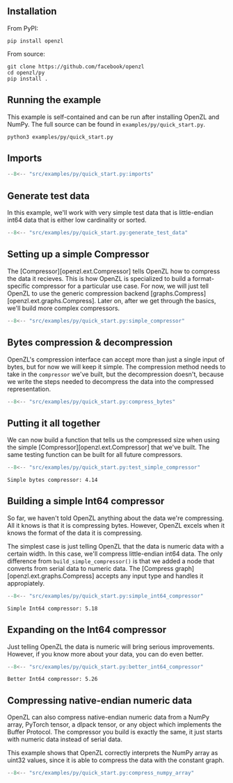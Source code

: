 ## Installation

From PyPI:

```
pip install openzl
```

From source:

```
git clone https://github.com/facebook/openzl
cd openzl/py
pip install .
```

## Running the example

This example is self-contained and can be run after installing OpenZL and NumPy.
The full source can be found in `examples/py/quick_start.py`.

```
python3 examples/py/quick_start.py
```

## Imports

```python
--8<-- "src/examples/py/quick_start.py:imports"
```

## Generate test data

In this example, we'll work with very simple test data that is little-endian int64 data that is either low cardinality or sorted.

```python
--8<-- "src/examples/py/quick_start.py:generate_test_data"
```

## Setting up a simple Compressor

The [Compressor][openzl.ext.Compressor] tells OpenZL how to compress the data it recieves.
This is how OpenZL is specialized to build a format-specific compressor for a particular use case.
For now, we will just tell OpenZL to use the generic compression backend [graphs.Compress][openzl.ext.graphs.Compress].
Later on, after we get through the basics, we'll build more complex compressors.

```python
--8<-- "src/examples/py/quick_start.py:simple_compressor"
```

## Bytes compression & decompression

OpenZL's compression interface can accept more than just a single input of bytes, but for now we will keep it simple.
The compression method needs to take in the `compressor` we've built, but the decompression doesn't, because we write the steps needed to decompress the data into the compressed representation.

```python
--8<-- "src/examples/py/quick_start.py:compress_bytes"
```

## Putting it all together

We can now build a function that tells us the compressed size when using the simple [Compressor][openzl.ext.Compressor] that we've built. The same testing function can be built for all future compressors.

```python
--8<-- "src/examples/py/quick_start.py:test_simple_compressor"
```

```
Simple bytes compressor: 4.14
```

## Building a simple Int64 compressor

So far, we haven't told OpenZL anything about the data we're compressing.
All it knows is that it is compressing bytes.
However, OpenZL excels when it knows the format of the data it is compressing.

The simplest case is just telling OpenZL that the data is numeric data with a certain width. In this case, we'll compress little-endian int64 data.
The only difference from `build_simple_compressor()` is that we added a node that converts from serial data to numeric data.
The [Compress graph][openzl.ext.graphs.Compress] accepts any input type and handles it appropiately.

```python
--8<-- "src/examples/py/quick_start.py:simple_int64_compressor"
```

```
Simple Int64 compressor: 5.18
```

## Expanding on the Int64 compressor

Just telling OpenZL the data is numeric will bring serious improvements.
However, if you know more about your data, you can do even better.

```python
--8<-- "src/examples/py/quick_start.py:better_int64_compressor"
```

```
Better Int64 compressor: 5.26
```

## Compressing native-endian numeric data

OpenZL can also compress native-endian numeric data from a NumPy array, PyTorch tensor, a dlpack tensor, or any object which implements the Buffer Protocol.
The compressor you build is exactly the same, it just starts with numeric data instead of serial data.

This example shows that OpenZL correctly interprets the NumPy array as uint32 values, since it is able to compress the data with the constant graph.


```python
--8<-- "src/examples/py/quick_start.py:compress_numpy_array"
```
